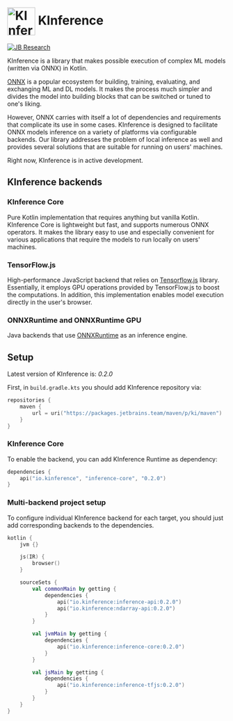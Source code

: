 <h1> <img align="center" width="64" height="64" src="https://s3-eu-west-1.amazonaws.com/public-resources.ml-labs.aws.intellij.net/static/kinference/icon_256.png" alt="KInference Icon"> KInference </h1>

[![JB Research](https://jb.gg/badges/research-flat-square.svg)](https://research.jetbrains.org/)

KInference is a library that makes possible execution of complex ML models (written via ONNX) in Kotlin.

[ONNX](https://github.com/onnx/onnx) is a popular ecosystem for building, training, evaluating, and exchanging ML and DL models. It makes the process much
simpler and divides the model into building blocks that can be switched or tuned to one's liking.

However, ONNX carries with itself a lot of dependencies and requirements that complicate its use in some cases. 
KInference is designed to facilitate ONNX models inference on a variety of platforms via configurable backends.
Our library addresses the problem of local inference as well and provides several solutions that are suitable for running on users' machines. 

Right now, KInference is in active development.

## KInference backends
### KInference Core
Pure Kotlin implementation that requires anything but vanilla Kotlin. KInference Core is lightweight but fast, and supports numerous ONNX operators.
It makes the library easy to use and especially convenient for various applications that require the models to run locally on users' machines.

### TensorFlow.js
High-performance JavaScript backend that relies on [Tensorflow.js](https://www.tensorflow.org/js/) library. 
Essentially, it employs GPU operations provided by TensorFlow.js to boost the computations. 
In addition, this implementation enables model execution directly in the user's browser.

### ONNXRuntime and ONNXRuntime GPU
Java backends that use [ONNXRuntime](https://github.com/microsoft/onnxruntime) as an inference engine.

## Setup
Latest version of KInference is: *0.2.0*

First, in `build.gradle.kts` you should add KInference repository via:

```kotlin
repositories {
    maven {
        url = uri("https://packages.jetbrains.team/maven/p/ki/maven")
    }
}
```

### KInference Core
To enable the backend, you can add KInference Runtime as dependency:

```kotlin
dependencies {
    api("io.kinference", "inference-core", "0.2.0")
}
```

### Multi-backend project setup
To configure individual KInference backend for each target, you should just add corresponding backends to the dependencies.

```kotlin
kotlin {
    jvm {}

    js(IR) {
        browser()
    }

    sourceSets {
        val commonMain by getting {
            dependencies {
                api("io.kinference:inference-api:0.2.0")
                api("io.kinference:ndarray-api:0.2.0")
            }
        }

        val jvmMain by getting {
            dependencies {
                api("io.kinference:inference-core:0.2.0")
            }
        }

        val jsMain by getting {
            dependencies {
                api("io.kinference:inference-tfjs:0.2.0")
            }
        }
    }
}
```
